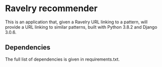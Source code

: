 # Ravelry recommender

This is an application that, given a Ravelry URL linking to a pattern, will provide a URL linking to similar patterns, built with Python 3.8.2 and Django 3.0.6.

## Dependencies 

The full list of dependencies is given in requirements.txt. 